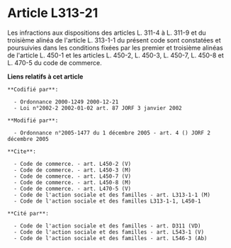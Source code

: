# Article L313-21

Les infractions aux dispositions des articles L. 311-4 à L. 311-9 et du troisième alinéa de l'article L. 313-1-1 du présent
code sont constatées et poursuivies dans les conditions fixées par les premier et troisième alinéas de l'article L. 450-1 et
les articles L. 450-2, L. 450-3, L. 450-7, L. 450-8 et L. 470-5 du code de commerce.

**Liens relatifs à cet article**

	**Codifié par**:

	  - Ordonnance 2000-1249 2000-12-21
	  - Loi n°2002-2 2002-01-02 art. 87 JORF 3 janvier 2002

	**Modifié par**:

	  - Ordonnance n°2005-1477 du 1 décembre 2005 - art. 4 () JORF 2 décembre 2005

	**Cite**:

	  - Code de commerce. - art. L450-2 (V)
	  - Code de commerce. - art. L450-3 (M)
	  - Code de commerce. - art. L450-7 (V)
	  - Code de commerce. - art. L450-8 (M)
	  - Code de commerce. - art. L470-5 (V)
	  - Code de l'action sociale et des familles - art. L313-1-1 (M)
	  - Code de l'action sociale et des familles L313-1-1, L450-1

	**Cité par**:

	  - Code de l'action sociale et des familles - art. D311 (VD)
	  - Code de l'action sociale et des familles - art. L543-1 (V)
	  - Code de l'action sociale et des familles - art. L546-3 (Ab)
